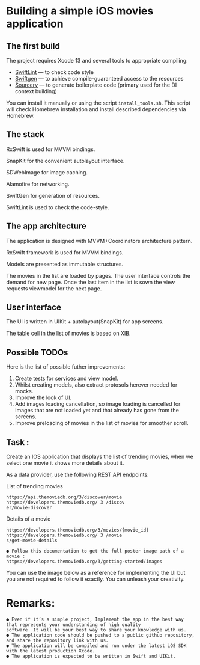 
# Building a simple iOS movies application

## The first build

The project requires Xcode 13 and several tools to appropriate compiling:
- [SwiftLint](https://github.com/realm/SwiftLint) — to check code style
- [Swiftgen](https://github.com/SwiftGen/SwiftGen) — to achieve compile-guaranteed access to the resources
- [Sourcery](https://github.com/krzysztofzablocki/Sourcery) — to generate boilerplate code (primary used for the DI context building)

You can install it manually or using the script `install_tools.sh`. This script will check Homebrew installation and install described dependencies via Homebrew.

## The stack

RxSwift is used for MVVM bindings.

SnapKit for the convenient autolayout interface.

SDWebImage for image caching.

Alamofire for networking.

SwiftGen for generation of resources.

SwiftLint is used to check the code-style.

## The app architecture

The application is designed with MVVM+Coordinators architecture pattern.

RxSwift framework is used for MVVM bindings.

Models are presented as immutable structures.

The movies in the list are loaded by pages. The user interface controls the demand for new page. Once the last item in the list is sown the view requests viewmodel for the next page. 

## User interface

The UI is written in UIKit + autolayout(SnapKit) for app screens.

The table cell in the list of movies is based on XIB.

## Possible TODOs

Here is the list of possible futher improvements:
1. Create tests for services and view model.
2. Whilst creating models, also extract protosols herever needed for mocks.
3. Improve the look of UI.
4. Add images loading cancellation, so image loading is cancelled for images that are not loaded yet and that already has gone from the screens.
5. Improve preloading of movies in the list of movies for smoother scroll.

## Task :

Create an IOS application that displays the list of trending movies, when we select one movie it shows more details about it.

As a data provider, use the following REST API endpoints:

List of trending movies
```
https://api.themoviedb.org/3/discover/movie https://developers.themoviedb.org/ 3 /discov
er/movie-discover
```
Details of a movie
```
https://developers.themoviedb.org/3/movies/{movie_id} https://developers.themoviedb.org/ 3 /movie
s/get-movie-details
```


```
● Follow this documentation to get the full poster image path of a movie :
https://developers.themoviedb.org/3/getting-started/images
```
You can use the image below as a reference for implementing the UI but you are not required to follow it exactly. You can
unleash your creativity.

# Remarks:

```
● Even if it’s a simple project, Implement the app in the best way that represents your understanding of high quality
software. It will be your best way to share your knowledge with us.
● The application code should be pushed to a public github repository, and share the repository link with us.
● The application will be compiled and run under the latest iOS SDK with the latest production Xcode.
● The application is expected to be written in Swift and UIKit.
```
